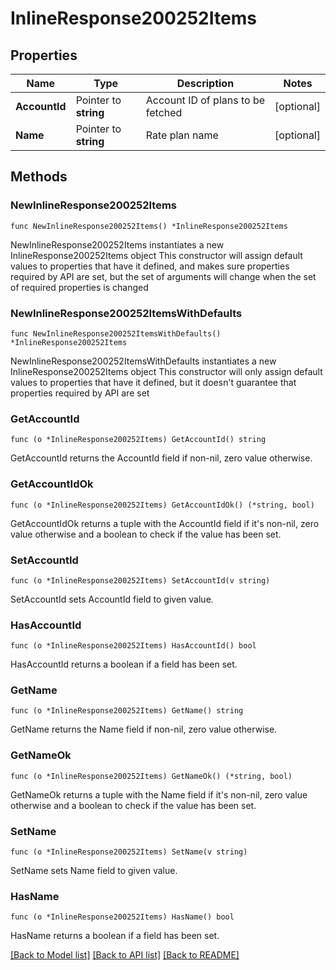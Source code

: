 # InlineResponse200252Items

## Properties

Name | Type | Description | Notes
------------ | ------------- | ------------- | -------------
**AccountId** | Pointer to **string** | Account ID of plans to be fetched | [optional] 
**Name** | Pointer to **string** | Rate plan name | [optional] 

## Methods

### NewInlineResponse200252Items

`func NewInlineResponse200252Items() *InlineResponse200252Items`

NewInlineResponse200252Items instantiates a new InlineResponse200252Items object
This constructor will assign default values to properties that have it defined,
and makes sure properties required by API are set, but the set of arguments
will change when the set of required properties is changed

### NewInlineResponse200252ItemsWithDefaults

`func NewInlineResponse200252ItemsWithDefaults() *InlineResponse200252Items`

NewInlineResponse200252ItemsWithDefaults instantiates a new InlineResponse200252Items object
This constructor will only assign default values to properties that have it defined,
but it doesn't guarantee that properties required by API are set

### GetAccountId

`func (o *InlineResponse200252Items) GetAccountId() string`

GetAccountId returns the AccountId field if non-nil, zero value otherwise.

### GetAccountIdOk

`func (o *InlineResponse200252Items) GetAccountIdOk() (*string, bool)`

GetAccountIdOk returns a tuple with the AccountId field if it's non-nil, zero value otherwise
and a boolean to check if the value has been set.

### SetAccountId

`func (o *InlineResponse200252Items) SetAccountId(v string)`

SetAccountId sets AccountId field to given value.

### HasAccountId

`func (o *InlineResponse200252Items) HasAccountId() bool`

HasAccountId returns a boolean if a field has been set.

### GetName

`func (o *InlineResponse200252Items) GetName() string`

GetName returns the Name field if non-nil, zero value otherwise.

### GetNameOk

`func (o *InlineResponse200252Items) GetNameOk() (*string, bool)`

GetNameOk returns a tuple with the Name field if it's non-nil, zero value otherwise
and a boolean to check if the value has been set.

### SetName

`func (o *InlineResponse200252Items) SetName(v string)`

SetName sets Name field to given value.

### HasName

`func (o *InlineResponse200252Items) HasName() bool`

HasName returns a boolean if a field has been set.


[[Back to Model list]](../README.md#documentation-for-models) [[Back to API list]](../README.md#documentation-for-api-endpoints) [[Back to README]](../README.md)



